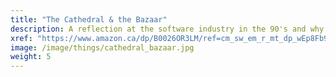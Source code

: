 ```yaml
---
title: "The Cathedral & the Bazaar"
description: A reflection at the software industry in the 90's and why open source was an accidental revolution.
xref: "https://www.amazon.ca/dp/B0026OR3LM/ref=cm_sw_em_r_mt_dp_wEp8Fb9GDKH29"
image: /image/things/cathedral_bazaar.jpg
weight: 5
---
```

